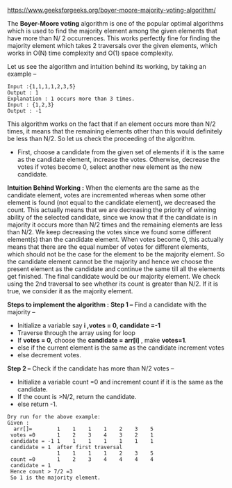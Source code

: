 https://www.geeksforgeeks.org/boyer-moore-majority-voting-algorithm/

The **Boyer-Moore voting** algorithm is one of the popular optimal algorithms which is used to find the majority element among the given elements that have more than N/ 2 occurrences. This works perfectly fine for finding the majority element which takes 2 traversals over the given elements, which works in O(N) time complexity and O(1) space complexity.

Let us see the algorithm and intuition behind its working, by taking an example –

```
Input :{1,1,1,1,2,3,5}
Output : 1
Explanation : 1 occurs more than 3 times.
Input : {1,2,3}
Output : -1
```

This algorithm works on the fact that if an element occurs more than N/2 times, it means that the remaining elements other than this would definitely be less than N/2. So let us check the proceeding of the algorithm.

- First, choose a candidate from the given set of elements if it is the same as the candidate element, increase the votes. Otherwise, decrease the votes if votes become 0, select another new element as the new candidate.

**Intuition Behind Working :**
When the elements are the same as the candidate element, votes are incremented whereas when some other element is found (not equal to the candidate element), we decreased the count. This actually means that we are decreasing the priority of winning ability of the selected candidate, since we know that if the candidate is in majority it occurs more than N/2 times and the remaining elements are less than N/2. We keep decreasing the votes since we found some different element(s) than the candidate element. When votes become 0, this actually means that there are the equal  number of votes for different elements, which should not be the case for the element to be the majority element. So the candidate element cannot be the majority and hence we choose the present element as the candidate and continue the same till all the elements get finished. The final candidate would be our majority element. We check using the 2nd traversal to see whether its count is greater than N/2. If it is true, we consider it as the majority element.

**Steps to implement the algorithm :**
**Step 1 –** Find a candidate with the majority –

- Initialize a variable say **i ,votes = 0, candidate =-1**
- Traverse through the array using for loop
- If **votes = 0,** choose the **candidate = arr[i]** , make **votes=1**.
- else if the current element is the same as the candidate increment votes
- else decrement votes.

**Step 2 –** Check if the candidate has more than N/2 votes –

- Initialize a variable count =0 and increment count if it is the same as the candidate.
- If the count is >N/2, return the candidate.
- else return -1.

```
Dry run for the above example:
Given :
  arr[]=        1    1    1    1    2    3    5
 votes =0       1    2    3    4    3    2    1
 candidate = -1 1    1    1    1    1    1    1
 candidate = 1  after first traversal
                1    1    1    1    2    3    5
 count =0       1    2    3    4    4    4    4
 candidate = 1
 Hence count > 7/2 =3
 So 1 is the majority element.
```